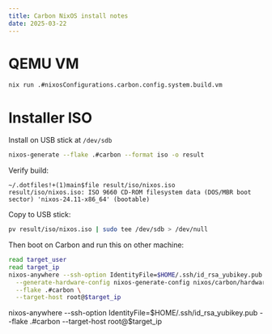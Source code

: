 ```yaml
---
title: Carbon NixOS install notes
date: 2025-03-22
---
```


# QEMU VM

```bash
nix run .#nixosConfigurations.carbon.config.system.build.vm
```

# Installer ISO

Install on USB stick at `/dev/sdb`

```bash
nixos-generate --flake .#carbon --format iso -o result
```

Verify build:

```
~/.dotfiles!+(1)main$file result/iso/nixos.iso
result/iso/nixos.iso: ISO 9660 CD-ROM filesystem data (DOS/MBR boot sector) 'nixos-24.11-x86_64' (bootable)
```

Copy to USB stick:

```bash
pv result/iso/nixos.iso | sudo tee /dev/sdb > /dev/null
```

Then boot on Carbon and run this on other machine:

```bash
read target_user
read target_ip
nixos-anywhere --ssh-option IdentityFile=$HOME/.ssh/id_rsa_yubikey.pub \
  --generate-hardware-config nixos-generate-config nixos/carbon/hardware-configuration.nix \
  --flake .#carbon \
  --target-host root@$target_ip
```
nixos-anywhere --ssh-option IdentityFile=$HOME/.ssh/id_rsa_yubikey.pub --flake .#carbon --target-host root@$target_ip
